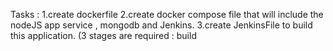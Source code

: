Tasks : 
1.create dockerfile 
2.create docker compose file that will include the nodeJS app service , mongodb and Jenkins.
3.create JenkinsFile to build this application. (3 stages are required : build 